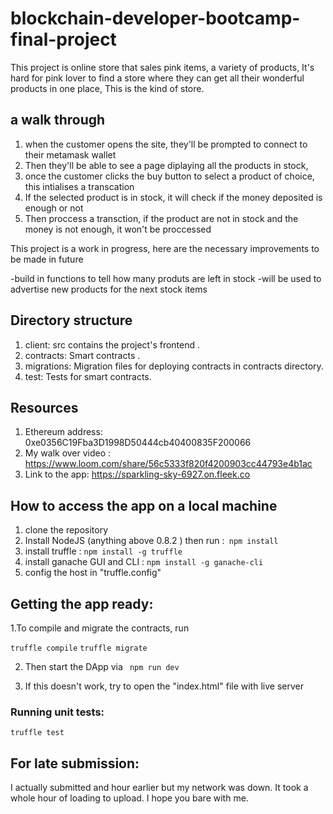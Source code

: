 # blockchain-developer-bootcamp-final-project

This project is online store that sales pink items, a variety of products, It's hard for pink lover to find a store where they can get all their wonderful products in one place, This is the kind of store. 

## a walk through

1. when the customer opens the site, they'll be prompted to connect to their metamask wallet
2. Then they'll be able to see a page diplaying all the products in stock,
3. once the customer clicks the buy button to select a product of choice, this intialises a transcation
4. If the selected product is in stock, it will check if the money deposited is enough or not
5. Then proccess a transction, if the product are not in stock and the money is not enough, it won't be proccessed

This project is a work in progress, here are the necessary improvements to be made in future

-build in functions to tell how many produts are left in stock
-will be used to advertise new products for the next stock items


## Directory structure

1. client: src contains the project's frontend .
2. contracts: Smart contracts .
3. migrations: Migration files for deploying contracts in contracts directory.
4. test: Tests for smart contracts.

## Resources

1. Ethereum address: 0xe0356C19Fba3D1998D50444cb40400835F200066
2. My walk over video : https://www.loom.com/share/56c5333f820f4200903cc44793e4b1ac
3. Link to the app: https://sparkling-sky-6927.on.fleek.co

## How to access the app on a local machine

1. clone the repository
2. Install NodeJS (anything above 0.8.2 )  then run :` npm install`
3. install truffle : `npm install -g truffle`
4. install ganache GUI and CLI : `npm install -g ganache-cli`
5. config the host in "truffle.config"


## Getting the app ready:

1.To compile and migrate the contracts, run

`truffle compile`
`truffle migrate`

2. Then start the DApp via
   ` npm run dev`

3. If this doesn't work, try to open the "index.html" file with live server

### Running unit tests:

`truffle test`
## For late submission:
I actually submitted and hour earlier but my network was down. It took a whole hour of loading to upload. I hope you bare with me.
